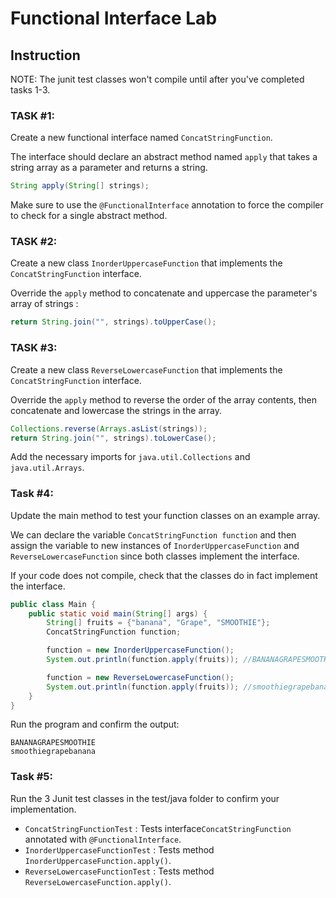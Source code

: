 # Functional Interface Lab

## Instruction
NOTE: The junit test classes won't compile until after you've completed tasks 1-3.

### TASK #1:

Create a new functional interface named `ConcatStringFunction`.

The interface should declare an abstract method named `apply` that takes a string array as a parameter and returns a string.

```java
String apply(String[] strings);
```

Make sure to use the `@FunctionalInterface` annotation to force the compiler to check for a single abstract method.

### TASK #2:

Create a new class `InorderUppercaseFunction` that implements the `ConcatStringFunction` interface.

Override the `apply` method to concatenate and uppercase the parameter's array of strings :

```java
return String.join("", strings).toUpperCase();
```

### TASK #3:

Create a new class `ReverseLowercaseFunction` that implements the `ConcatStringFunction` interface.

Override the `apply` method to reverse the order of the array contents, then concatenate and lowercase
the strings in the array.

```java
Collections.reverse(Arrays.asList(strings));
return String.join("", strings).toLowerCase();
```

Add the necessary imports for `java.util.Collections` and `java.util.Arrays`.

### Task #4:

Update the main method to test your function classes on an example array.

We can declare the variable `ConcatStringFunction function` and then
assign the variable to new instances of `InorderUppercaseFunction` and `ReverseLowercaseFunction` since
both classes implement the interface.

If your code does not compile, check that the classes do in fact implement the interface.

```java
public class Main {
    public static void main(String[] args) {
        String[] fruits = {"banana", "Grape", "SMOOTHIE"};
        ConcatStringFunction function;

        function = new InorderUppercaseFunction();
        System.out.println(function.apply(fruits)); //BANANAGRAPESMOOTHIE

        function = new ReverseLowercaseFunction();
        System.out.println(function.apply(fruits)); //smoothiegrapebanana
    }
}
```

Run the program and confirm the output:

```text
BANANAGRAPESMOOTHIE
smoothiegrapebanana
```

### Task #5:

Run the 3 Junit test classes in the test/java folder to confirm your implementation.

- `ConcatStringFunctionTest` : Tests interface`ConcatStringFunction` annotated with `@FunctionalInterface`.
- `InorderUppercaseFunctionTest` : Tests method  `InorderUppercaseFunction.apply()`.
- `ReverseLowercaseFunctionTest` : Tests method  `ReverseLowercaseFunction.apply()`.